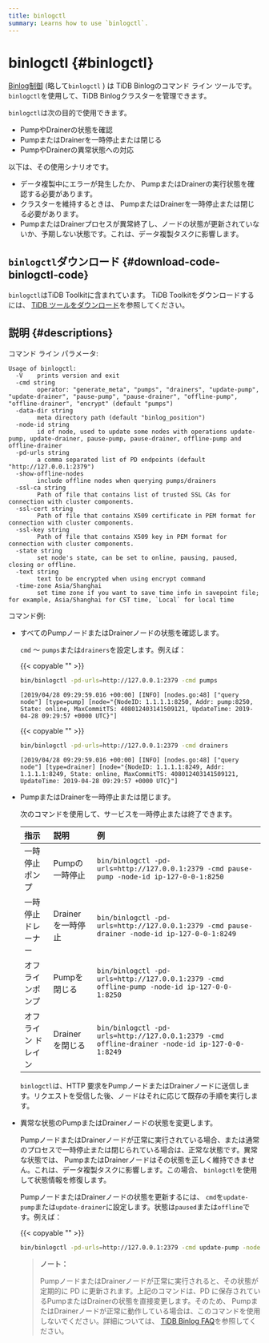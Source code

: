 ```yaml
---
title: binlogctl
summary: Learns how to use `binlogctl`.
---
```


# binlogctl {#binlogctl}

[Binlog制御](https://github.com/pingcap/tidb-binlog/tree/master/binlogctl) (略して`binlogctl` ) は TiDB Binlogのコマンド ライン ツールです。 `binlogctl`を使用して、TiDB Binlogクラスターを管理できます。

`binlogctl`は次の目的で使用できます。

-   PumpやDrainerの状態を確認
-   PumpまたはDrainerを一時停止または閉じる
-   PumpやDrainerの異常状態への対応

以下は、その使用シナリオです。

-   データ複製中にエラーが発生したか、 PumpまたはDrainerの実行状態を確認する必要があります。
-   クラスターを維持するときは、 PumpまたはDrainerを一時停止または閉じる必要があります。
-   PumpまたはDrainerプロセスが異常終了し、ノードの状態が更新されていないか、予期しない状態です。これは、データ複製タスクに影響します。

## <code>binlogctl</code>ダウンロード {#download-code-binlogctl-code}

`binlogctl`はTiDB Toolkitに含まれています。 TiDB Toolkitをダウンロードするには、 [TiDB ツールをダウンロード](/download-ecosystem-tools.md)を参照してください。

## 説明 {#descriptions}

コマンド ライン パラメータ:

```
Usage of binlogctl:
  -V    prints version and exit
  -cmd string
        operator: "generate_meta", "pumps", "drainers", "update-pump", "update-drainer", "pause-pump", "pause-drainer", "offline-pump", "offline-drainer", "encrypt" (default "pumps")
  -data-dir string
        meta directory path (default "binlog_position")
  -node-id string
        id of node, used to update some nodes with operations update-pump, update-drainer, pause-pump, pause-drainer, offline-pump and offline-drainer
  -pd-urls string
        a comma separated list of PD endpoints (default "http://127.0.0.1:2379")
  -show-offline-nodes
        include offline nodes when querying pumps/drainers
  -ssl-ca string
        Path of file that contains list of trusted SSL CAs for connection with cluster components.
  -ssl-cert string
        Path of file that contains X509 certificate in PEM format for connection with cluster components.
  -ssl-key string
        Path of file that contains X509 key in PEM format for connection with cluster components.
  -state string
        set node's state, can be set to online, pausing, paused, closing or offline.
  -text string
        text to be encrypted when using encrypt command
  -time-zone Asia/Shanghai
        set time zone if you want to save time info in savepoint file; for example, Asia/Shanghai for CST time, `Local` for local time
```

コマンド例:

-   すべてのPumpノードまたはDrainerノードの状態を確認します。

    `cmd` ～ `pumps`または`drainers`を設定します。例えば：

    {{< copyable "" >}}

    ```bash
    bin/binlogctl -pd-urls=http://127.0.0.1:2379 -cmd pumps
    ```

    ```
    [2019/04/28 09:29:59.016 +00:00] [INFO] [nodes.go:48] ["query node"] [type=pump] [node="{NodeID: 1.1.1.1:8250, Addr: pump:8250, State: online, MaxCommitTS: 408012403141509121, UpdateTime: 2019-04-28 09:29:57 +0000 UTC}"]
    ```

    {{< copyable "" >}}

    ```bash
    bin/binlogctl -pd-urls=http://127.0.0.1:2379 -cmd drainers
    ```

    ```
    [2019/04/28 09:29:59.016 +00:00] [INFO] [nodes.go:48] ["query node"] [type=drainer] [node="{NodeID: 1.1.1.1:8249, Addr: 1.1.1.1:8249, State: online, MaxCommitTS: 408012403141509121, UpdateTime: 2019-04-28 09:29:57 +0000 UTC}"]
    ```

-   PumpまたはDrainerを一時停止または閉じます。

    次のコマンドを使用して、サービスを一時停止または終了できます。

    | 指示         | 説明           | 例                                                                                              |
    | :--------- | :----------- | :--------------------------------------------------------------------------------------------- |
    | 一時停止ポンプ    | Pumpの一時停止    | `bin/binlogctl -pd-urls=http://127.0.0.1:2379 -cmd pause-pump -node-id ip-127-0-0-1:8250`      |
    | 一時停止ドレーナー  | Drainerを一時停止 | `bin/binlogctl -pd-urls=http://127.0.0.1:2379 -cmd pause-drainer -node-id ip-127-0-0-1:8249`   |
    | オフラインポンプ   | Pumpを閉じる     | `bin/binlogctl -pd-urls=http://127.0.0.1:2379 -cmd offline-pump -node-id ip-127-0-0-1:8250`    |
    | オフライン ドレイン | Drainerを閉じる  | `bin/binlogctl -pd-urls=http://127.0.0.1:2379 -cmd offline-drainer -node-id ip-127-0-0-1:8249` |

    `binlogctl`は、HTTP 要求をPumpノードまたはDrainerノードに送信します。リクエストを受信した後、ノードはそれに応じて既存の手順を実行します。

-   異常な状態のPumpまたはDrainerノードの状態を変更します。

    PumpノードまたはDrainerノードが正常に実行されている場合、または通常のプロセスで一時停止または閉じられている場合は、正常な状態です。異常な状態では、 PumpまたはDrainerノードはその状態を正しく維持できません。これは、データ複製タスクに影響します。この場合、 `binlogctl`を使用して状態情報を修復します。

    PumpノードまたはDrainerノードの状態を更新するには、 `cmd`を`update-pump`または`update-drainer`に設定します。状態は`paused`または`offline`です。例えば：

    {{< copyable "" >}}

    ```bash
    bin/binlogctl -pd-urls=http://127.0.0.1:2379 -cmd update-pump -node-id ip-127-0-0-1:8250 -state paused
    ```

    > **ノート：**
    >
    > PumpノードまたはDrainerノードが正常に実行されると、その状態が定期的に PD に更新されます。上記のコマンドは、PD に保存されているPumpまたはDrainerの状態を直接変更します。そのため、 PumpまたはDrainerノードが正常に動作している場合は、このコマンドを使用しないでください。詳細については、 [TiDB Binlog FAQ](/tidb-binlog/tidb-binlog-faq.md)を参照してください。
